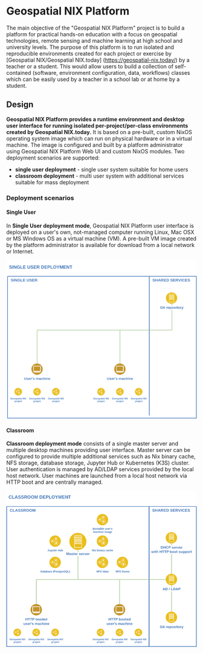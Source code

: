 # Geospatial NIX Platform

The main objective of the "Geospatial NIX Platform" project is to
build a platform for practical hands-on education with a focus on
geospatial technologies, remote sensing and machine learning at high
school and university levels. The purpose of this platform is to run
isolated and reproducible environments created for each project or
exercise by [Geospatial NIX/Geospatial NIX.today]
(https://geospatial-nix.today/) by a teacher or a
student. This would allow users to build a collection of
self-contained (software, environment configuration, data, workflows)
classes which can be easily used by a teacher in a school lab or at
home by a student.

## Design

**Geospatial NIX Platform provides a runtime environment and desktop
user interface for running isolated per-project/per-class environments
created by Geospatial NIX.today.** It is based on a pre-built, custom
NixOS operating system image which can run on physical hardware or in
a virtual machine. The image is configured and built by a platform
administrator using Geospatial NIX Platform Web UI and custom NixOS
modules. Two deployment scenarios are supported:

- **single user deployment** - single user system suitable for home
  users
- **classroom deployment** - multi user system with additional
  services suitable for mass deployment

### Deployment scenarios 

#### Single User

In **Single User deployment mode**, Geospatial NIX Platform user
interface is deployed on a user's own, not-managed computer running
Linux, Mac OSX or MS Windows OS as a virtual machine (VM). A pre-built
VM image created by the platform administrator is available for
download from a local network or Internet.

![Single User Deployment](./figures/deployment-single-user.png)

#### Classroom

**Classroom deployment mode** consists of a single master server and
multiple desktop machines providing user interface. Master server can
be configured to provide multiple additional services such as Nix
binary cache, NFS storage, database storage, Jupyter Hub or Kubernetes
(K3S) cluster. User authentication is managed by AD/LDAP services
provided by the local host network. User machines are launched from a
local host network via HTTP boot and are centrally managed.

![Classroom Deployment](./figures/deployment-classroom.png)
